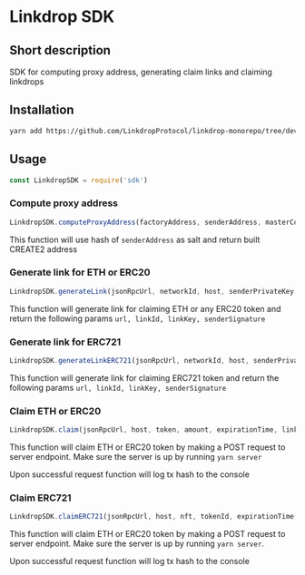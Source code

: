# Linkdrop SDK

## Short description

SDK for computing proxy address, generating claim links and claiming linkdrops

## Installation

```bash
yarn add https://github.com/LinkdropProtocol/linkdrop-monorepo/tree/dev/sdk
```

## Usage

```js
const LinkdropSDK = require('sdk')
```

### Compute proxy address

```js
LinkdropSDK.computeProxyAddress(factoryAddress, senderAddress, masterCopyAddress)
```

This function will use hash of `senderAddress` as salt and return built CREATE2 address


### Generate link for ETH or ERC20

```js
LinkdropSDK.generateLink(jsonRpcUrl, networkId, host, senderPrivateKey, token, amount, expirationTime)
```

This function will generate link for claiming ETH or any ERC20 token and return the following params `url, linkId, linkKey, senderSignature`

### Generate link for ERC721

```js
LinkdropSDK.generateLinkERC721(jsonRpcUrl, networkId, host, senderPrivateKey, nft, tokenId, expirationTime)
```

This function will generate link for claiming ERC721 token and return the following params `url, linkId, linkKey, senderSignature`


### Claim ETH or ERC20

```js
LinkdropSDK.claim(jsonRpcUrl, host, token, amount, expirationTime, linkKey, senderAddress, senderSignature, receiverAddress)
```

This function will claim ETH or ERC20 token by making a POST request to server endpoint. Make sure the server is up by running `yarn server`

Upon successful request function will log tx hash to the console

### Claim ERC721

```js
LinkdropSDK.claimERC721(jsonRpcUrl, host, nft, tokenId, expirationTime, linkKey, senderAddress, senderSignature, receiverAddress)
```

This function will claim ETH or ERC20 token by making a POST request to server endpoint. Make sure the server is up by running `yarn server`.

Upon successful request function will log tx hash to the console